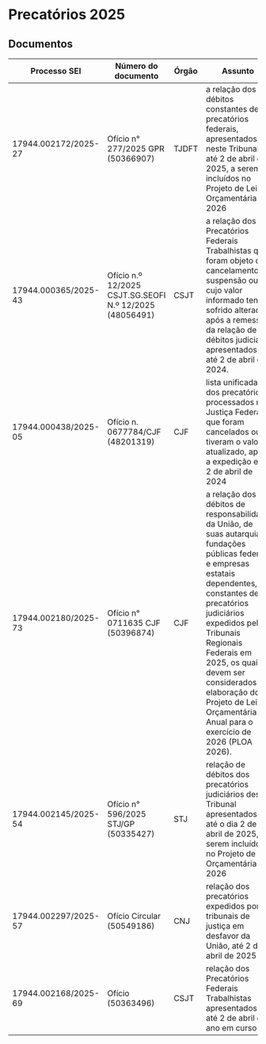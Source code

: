 # Precatórios 2025

## Documentos


Processo SEI         | Número do documento               | Órgão | Assunto                        | Arquivo      | Providência
---------------------|-----------------------------------|-------|--------------------------------|--------------|----
17944.002172/2025-27 | Ofício n° 277/2025 GPR (50366907) | TJDFT | a relação dos débitos constantes de precatórios federais, apresentados neste Tribunal até 2 de abril de 2025, a serem incluídos no Projeto de Lei Orçamentária de 2026 | 2026___SIOP___Planilha_de_Envio_dos_Dados_final.xlsx | 
17944.000365/2025-43 | Ofício n.º 12/2025 CSJT.SG.SEOFI N.º 12/2025 (48056491) | CSJT |  a relação dos Precatórios Federais Trabalhistas que foram objeto de cancelamento, suspensão ou cujo valor informado tenha sofrido alteração após a remessa da relação de débitos judiciais apresentados até 2 de abril de 2024. |  | Pedir planilha em Excel
17944.000438/2025-05 | Ofício n. 0677784/CJF (48201319)  | CJF | lista unificada dos precatórios processados na Justiça Federal, que foram cancelados ou tiveram o valor atualizado, após a expedição em 2 de abril de 2024 |  | Baixar do FTP
17944.002180/2025-73 | Ofício n° 0711635 CJF (50396874) | CJF | a relação dos débitos de responsabilidade da União, de suas autarquias, fundações públicas federais e empresas estatais dependentes, constantes de precatórios judiciários expedidos pelos Tribunais Regionais Federais em 2025, os quais devem ser considerados na elaboração do Projeto de Lei Orçamentária Anual para o exercício de 2026 (PLOA 2026). |   | Baixar do FTP
17944.002145/2025-54 | Ofício n° 596/2025 STJ/GP (50335427) | STJ | relação de débitos dos precatórios judiciários deste Tribunal apresentados até o dia 2 de abril de 2025, a serem incluídos no Projeto de Lei Orçamentária de 2026 |   | Pedir arquivo anexo enviado para o e-mail da Fernanda
17944.002297/2025-57 | Ofício Circular (50549186) | CNJ | relação dos precatórios expedidos por tribunais de justiça em desfavor da União, até 2 de abril de 2025 | Planilha_2176312_Relacao_PLOA_2026.xlsx | 
17944.002168/2025-69 | Ofício (50363496) | CSJT | relação dos Precatórios Federais Trabalhistas apresentados até 2 de abril do ano em curso | Precatorios_2026-cjst.xls |

